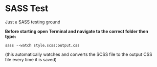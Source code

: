 # SASS Test
Just a SASS testing ground

**Before starting open Terminal and navigate to the correct folder then type:**

```
sass --watch style.scss:output.css
```

(this automatically watches and converts the SCSS file to the output CSS file every time it is saved)
